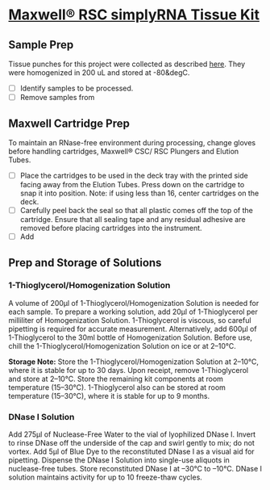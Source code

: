 # [Maxwell® RSC simplyRNA Tissue Kit](https://www.promega.com/~/media/files/resources/protocols/technical%20manuals/101/maxwell%20rsc%20simplyrna%20cells%20kit%20and%20maxwell%20rsc%20simplyrna%20tissue%20kit%20technical%20manual.pdf)

## Sample Prep
Tissue punches for this project were collected as described [here](../data/sample_info/punches_060915.csv). They were homogenized in 200 uL and stored at -80&degC.

- [ ] Identify samples to be processed.
- [ ] Remove samples from 

## Maxwell Cartridge Prep
To maintain an RNase-free environment during processing, change gloves before handling cartridges, Maxwell® CSC/ RSC Plungers and Elution Tubes. 

- [ ] Place the cartridges to be used in the deck tray with the printed side facing away from the Elution Tubes. Press down on the cartridge to snap it into position. Note: if using less than 16, center cartridges on the deck.
- [ ] Carefully peel back the seal so that all plastic comes off the top of the cartridge. Ensure that all sealing tape and any residual adhesive are removed before placing cartridges into the instrument.
- [ ] Add 

## Prep and Storage of Solutions

### 1-Thioglycerol/Homogenization Solution
A volume of 200μl of 1-Thioglycerol/Homogenization Solution is needed for each sample. To prepare a working solution, add 20μl of 1-Thioglycerol per milliliter of Homogenization Solution. 1-Thioglycerol is viscous, so careful pipetting is required for accurate measurement. Alternatively, add 600μl of 1-Thioglycerol to the 30ml bottle of Homogenization Solution. Before use, chill the 1-Thioglycerol/Homogenization Solution on ice or at 2–10°C. 

**Storage Note:** Store the 1-Thioglycerol/Homogenization Solution at 2–10°C, where it is stable for up to 30 days. Upon receipt, remove 1-Thioglycerol and store at 2–10°C. Store the remaining kit components at room temperature (15–30°C). 1-Thioglycerol also can be stored at room temperature (15–30°C), where it is stable for up to 9 months.

### DNase I Solution
Add 275μl of Nuclease-Free Water to the vial of lyophilized DNase I. Invert to rinse DNase off the underside of the cap and swirl gently to mix; do not vortex. Add 5μl of Blue Dye to the reconstituted DNase I as a visual aid for pipetting. Dispense the DNase I Solution into single-use aliquots in nuclease-free tubes. Store reconstituted DNase I at –30°C to –10°C. DNase I solution maintains activity for up to 10 freeze-thaw cycles.